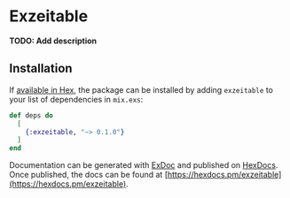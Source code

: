 # Exzeitable

**TODO: Add description**

## Installation

If [available in Hex](https://hex.pm/docs/publish), the package can be installed
by adding `exzeitable` to your list of dependencies in `mix.exs`:

```elixir
def deps do
  [
    {:exzeitable, "~> 0.1.0"}
  ]
end
```

Documentation can be generated with [ExDoc](https://github.com/elixir-lang/ex_doc)
and published on [HexDocs](https://hexdocs.pm). Once published, the docs can
be found at [https://hexdocs.pm/exzeitable](https://hexdocs.pm/exzeitable).

